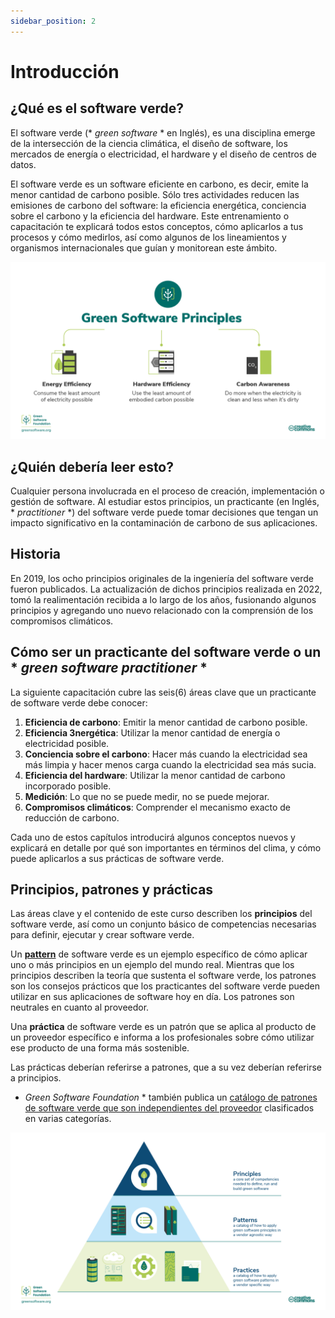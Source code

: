 ```yaml
---
sidebar_position: 2
---
```


# Introducción

## ¿Qué es el software verde?

El software verde (* *green software* * en Inglés), es una disciplina emerge de la intersección de la ciencia climática, el diseño de software, los mercados de energía o electricidad, el hardware y el diseño de centros de datos.

El software verde es un software eficiente en carbono, es decir, emite la menor cantidad de carbono posible. Sólo tres actividades reducen las emisiones de carbono del software: la eficiencia energética, conciencia sobre el carbono y la eficiencia del hardware. Este entrenamiento o capacitación te explicará todos estos conceptos, cómo aplicarlos a tus procesos y cómo medirlos, así como algunos de los lineamientos y organismos internacionales que guían y monitorean este ámbito.


![alt_text](./images/01_carbon_efficiency.png "image_tooltip")

## ¿Quién debería leer esto?

Cualquier persona involucrada en el proceso de creación, implementación o gestión de software. Al estudiar estos principios, un practicante (en Inglés, * *practitioner* *) del software verde puede tomar decisiones que tengan un impacto significativo en la contaminación de carbono de sus aplicaciones.

## Historia

En 2019, los ocho principios originales de la ingeniería del software verde fueron publicados. La actualización de dichos principios realizada en 2022, tomó la realimentación recibida a lo largo de los años, fusionando algunos principios y agregando uno nuevo relacionado con la comprensión de los compromisos climáticos.

## Cómo ser un practicante del software verde o un * *green software practitioner* *

La siguiente capacitación cubre las seis(6) áreas clave que un practicante de software verde debe conocer:



1. **Eficiencia de carbono**: Emitir la menor cantidad de carbono posible.
2. **Eficiencia 3nergética**: Utilizar la menor cantidad de energía o electricidad posible.
3. **Conciencia sobre el carbono**: Hacer más cuando la electricidad sea más limpia y hacer menos carga cuando la electricidad sea más sucia.
4. **Eficiencia del hardware**: Utilizar la menor cantidad de carbono incorporado posible.
5. **Medición**: Lo que no se puede medir, no se puede mejorar.
6. **Compromisos climáticos**: Comprender el mecanismo exacto de reducción de carbono.

Cada uno de estos capítulos introducirá algunos conceptos nuevos y explicará en detalle por qué son importantes en términos del clima, y cómo puede aplicarlos a sus prácticas de software verde.

## Principios, patrones y prácticas

Las áreas clave y el contenido de este curso describen los **principios** del software verde, así como un conjunto básico de competencias necesarias para definir, ejecutar y crear software verde.

Un [**pattern**](https://patterns.greensoftware.foundation/) de software verde es un ejemplo específico de cómo aplicar uno o más principios en un ejemplo del mundo real. Mientras que los principios describen la teoría que sustenta el software verde, los patrones son los consejos prácticos que los practicantes del software verde pueden utilizar en sus aplicaciones de software hoy en día. Los patrones son neutrales en cuanto al proveedor.

Una **práctica** de software verde es un patrón que se aplica al producto de un proveedor específico e informa a los profesionales sobre cómo utilizar ese producto de una forma más sostenible.

Las prácticas deberían referirse a patrones, que a su vez deberían referirse a principios.

* *Green Software Foundation* * también publica un [catálogo de patrones de software verde que son independientes del proveedor](https://patterns.greensoftware.foundation/) clasificados en varias categorías.
 
![Principios, patrones y prácticas de software verde](./images/GSF_Principles_Patterns_Practices_v2.png "Principios, patrones y prácticas de software verde")
